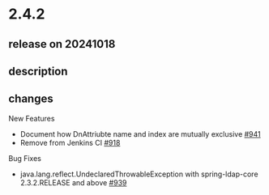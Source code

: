 # 2.4.2

## release on 20241018
## description
## changes
New Features

* Document how DnAttriubte name and index are mutually exclusive <a href="https://github.com/spring-projects/spring-ldap/issues/941" data-hovercard-type="issue" data-hovercard-url="/spring-projects/spring-ldap/issues/941/hovercard">#941</a>
* Remove from Jenkins CI <a href="https://github.com/spring-projects/spring-ldap/issues/918" data-hovercard-type="issue" data-hovercard-url="/spring-projects/spring-ldap/issues/918/hovercard">#918</a>

Bug Fixes

* java.lang.reflect.UndeclaredThrowableException with spring-ldap-core 2.3.2.RELEASE and above <a href="https://github.com/spring-projects/spring-ldap/issues/939" data-hovercard-type="issue" data-hovercard-url="/spring-projects/spring-ldap/issues/939/hovercard">#939</a>

